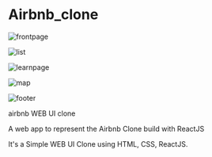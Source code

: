 
# Airbnb_clone

![frontpage](https://user-images.githubusercontent.com/106098532/170195800-8d2a9c31-d5e6-4859-a730-468dcc9cf360.jpg)

![list](https://user-images.githubusercontent.com/106098532/170195354-d45597b7-c1fd-4815-a309-e11fc32e3d77.PNG)

![learnpage](https://user-images.githubusercontent.com/106098532/170195405-74f862c0-c896-4238-8fec-97b845af8509.PNG)

![map](https://user-images.githubusercontent.com/106098532/170195375-265caef4-d53c-4932-922e-0f56019a0d20.PNG)

![footer](https://user-images.githubusercontent.com/106098532/170195394-6d7982a5-db46-406e-bf57-0d8de15a4abe.PNG)

airbnb WEB UI  clone

A web app to represent the Airbnb Clone build with ReactJS

It's a Simple WEB UI Clone using HTML, CSS, ReactJS.
